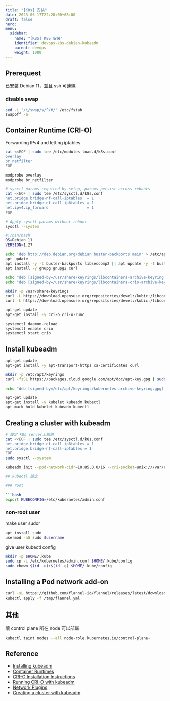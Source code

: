 ```yaml
---
title: "[K8s] 安裝"
date: 2023-06-17T22:28:00+08:00
draft: false
hero:
menu:
  sidebar:
    name: "[K8S] K8S 安裝"
    identifier: devops-k8s-debian-kubeadm
    parent: devops
    weight: 1000
---
```


## Prerequest

已安裝 Debian 11，並且 ssh 可連線

### disable swap

```bash
sed -i '/\/swap/s/^/#/' /etc/fstab
swapoff -a
```

## Container Runtime (CRI-O)

Forwarding IPv4 and letting iptables

```bash
cat <<EOF | sudo tee /etc/modules-load.d/k8s.conf
overlay
br_netfilter
EOF

modprobe overlay
modprobe br_netfilter

# sysctl params required by setup, params persist across reboots
cat <<EOF | sudo tee /etc/sysctl.d/k8s.conf
net.bridge.bridge-nf-call-iptables  = 1
net.bridge.bridge-nf-call-ip6tables = 1
net.ipv4.ip_forward                 = 1
EOF

# Apply sysctl params without reboot
sysctl --system
```

```bash
#!/bin/bash
OS=Debian_11
VERSION=1.27

echo 'deb http://deb.debian.org/debian buster-backports main' > /etc/apt/sources.list.d/backports.list
apt update
apt install -y -t buster-backports libseccomp2 || apt update -y -t buster-backports libseccomp2
apt install -y gnupg gnupg2 curl

echo "deb [signed-by=/usr/share/keyrings/libcontainers-archive-keyring.gpg] https://download.opensuse.org/repositories/devel:/kubic:/libcontainers:/stable/$OS/ /" > /etc/apt/sources.list.d/devel:kubic:libcontainers:stable.list
echo "deb [signed-by=/usr/share/keyrings/libcontainers-crio-archive-keyring.gpg] https://download.opensuse.org/repositories/devel:/kubic:/libcontainers:/stable:/cri-o:/$VERSION/$OS/ /" > /etc/apt/sources.list.d/devel:kubic:libcontainers:stable:cri-o:$VERSION.list

mkdir -p /usr/share/keyrings
curl -L https://download.opensuse.org/repositories/devel:/kubic:/libcontainers:/stable/$OS/Release.key | gpg --dearmor -o /usr/share/keyrings/libcontainers-archive-keyring.gpg
curl -L https://download.opensuse.org/repositories/devel:/kubic:/libcontainers:/stable:/cri-o:/$VERSION/$OS/Release.key | gpg --dearmor -o /usr/share/keyrings/libcontainers-crio-archive-keyring.gpg

apt-get update
apt-get install -y cri-o cri-o-runc

systemctl daemon-reload
systemctl enable crio
systemctl start crio
```

## Install kubeadm

```bash
apt-get update
apt-get install -y apt-transport-https ca-certificates curl

mkdir -p /etc/apt/keyrings
curl -fsSL https://packages.cloud.google.com/apt/doc/apt-key.gpg | sudo gpg --dearmor -o /etc/apt/keyrings/kubernetes-archive-keyring.gpg

echo "deb [signed-by=/etc/apt/keyrings/kubernetes-archive-keyring.gpg] https://apt.kubernetes.io/ kubernetes-xenial main" | sudo tee /etc/apt/sources.list.d/kubernetes.list

apt-get update
apt-get install -y kubelet kubeadm kubectl
apt-mark hold kubelet kubeadm kubectl
```

## Creating a cluster with kubeadm

```bash
# 設定 k8s server上網路
cat <<EOF | sudo tee /etc/sysctl.d/k8s.conf
net.bridge.bridge-nf-call-ip6tables = 1
net.bridge.bridge-nf-call-iptables = 1
EOF
sudo sysctl --system

kubeadm init --pod-network-cidr=10.85.0.0/16 --cri-socket=unix:///var/run/crio/crio.sock

## kubectl 設定

### root

```bash
export KUBECONFIG=/etc/kubernetes/admin.conf
```

### non-root user

make user sudor

```bash
apt install sudo
usermod -aG sudo $username
```

give user kubectl config

```bash
mkdir -p $HOME/.kube
sudo cp -i /etc/kubernetes/admin.conf $HOME/.kube/config
sudo chown $(id -u):$(id -g) $HOME/.kube/config
```

## Installing a Pod network add-on

```bash
curl -sL https://github.com/flannel-io/flannel/releases/latest/download/kube-flannel.yml | sed 's/10\.244\.0\.0/10\.85\.0\.0/g' > /tmp/flannel.yml
kubectl apply -f /tmp/flannel.yml
```

## 其他

讓 control plane 所在 node 可以部屬

```bash
kubectl taint nodes --all node-role.kubernetes.io/control-plane-
```

## Reference

- [Installing kubeadm](https://kubernetes.io/docs/setup/production-environment/tools/kubeadm/install-kubeadm/)
- [Container Runtimes](https://kubernetes.io/docs/setup/production-environment/container-runtimes/)
- [CRI-O Installation Instructions](https://github.com/cri-o/cri-o/blob/main/install.md)
- [Running CRI-O with kubeadm](https://github.com/cri-o/cri-o/blob/main/tutorials/kubeadm.md)
- [Network Plugins](https://kubernetes.io/docs/concepts/extend-kubernetes/compute-storage-net/network-plugins/)
- [Creating a cluster with kubeadm](https://kubernetes.io/docs/setup/production-environment/tools/kubeadm/create-cluster-kubeadm/)
